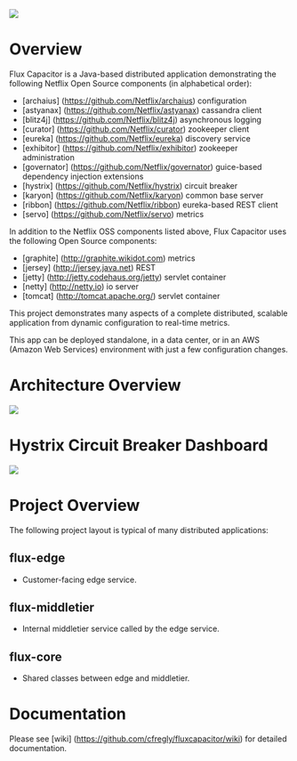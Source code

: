 <img src="https://raw.github.com/cfregly/fluxcapacitor/master/docs/images/fluxcapacitor-logo.png">

Overview
========
Flux Capacitor is a Java-based distributed application demonstrating the following Netflix Open Source components (in alphabetical order):
* [archaius] (https://github.com/Netflix/archaius) configuration
* [astyanax] (https://github.com/Netflix/astyanax) cassandra client
* [blitz4j] (https://github.com/Netflix/blitz4j) asynchronous logging
* [curator] (https://github.com/Netflix/curator) zookeeper client
* [eureka] (https://github.com/Netflix/eureka) discovery service
* [exhibitor] (https://github.com/Netflix/exhibitor) zookeeper administration
* [governator] (https://github.com/Netflix/governator) guice-based dependency injection extensions
* [hystrix] (https://github.com/Netflix/hystrix) circuit breaker
* [karyon] (https://github.com/Netflix/karyon) common base server
* [ribbon] (https://github.com/Netflix/ribbon) eureka-based REST client
* [servo] (https://github.com/Netflix/servo) metrics

In addition to the Netflix OSS components listed above, Flux Capacitor uses the following Open Source components:
* [graphite] (http://graphite.wikidot.com) metrics
* [jersey] (http://jersey.java.net) REST 
* [jetty] (http://jetty.codehaus.org/jetty) servlet container 
* [netty] (http://netty.io) io server 
* [tomcat] (http://tomcat.apache.org/) servlet container

This project demonstrates many aspects of a complete distributed, scalable application from dynamic configuration to real-time metrics.

This app can be deployed standalone, in a data center, or in an AWS (Amazon Web Services) environment with just a few configuration changes.

Architecture Overview
=====================
<img src="https://raw.github.com/cfregly/fluxcapacitor/master/docs/images/fluxcapacitor-netflixoss-overview.jpg">

Hystrix Circuit Breaker Dashboard
=================================
<img src="https://raw.github.com/cfregly/fluxcapacitor/master/docs/images/fluxcapacitor-hystrix-dashboard.jpg">

Project Overview
================
The following project layout is typical of many distributed applications: 

flux-edge
-----------
* Customer-facing edge service.

flux-middletier
-----------------
* Internal middletier service called by the edge service.

flux-core
-----------
* Shared classes between edge and middletier.

Documentation
==============
Please see [wiki] (https://github.com/cfregly/fluxcapacitor/wiki) for detailed documentation.